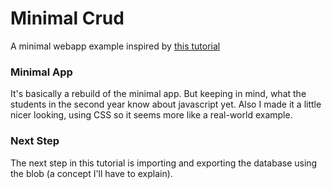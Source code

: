 # Minimal Crud
A  minimal webapp example inspired by [this tutorial](http://web-engineering.info/tech/JsFrontendApp/minimal-tutorial.html#d5e1642)

### Minimal App
It's basically a rebuild of the minimal app.
But keeping in mind, what the students in the second year know about javascript yet.
Also I made it a little nicer looking, using CSS so it seems more like a real-world example.

### Next Step
The next step in this tutorial is importing and exporting the database using the blob (a concept I'll have to explain).
